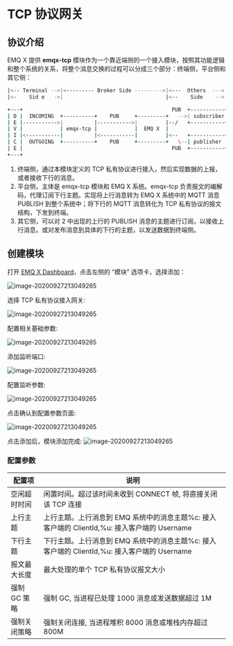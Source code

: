 # TCP 协议网关

## 协议介绍

EMQ X 提供 **emqx-tcp** 模块作为一个靠近端侧的一个接入模块，按照其功能逻辑和整个系统的关系，将整个消息交换的过程可以分成三个部分：终端侧，平台侧和其它侧：

```bash
|<-- Terminal -->|<--------- Broker Side --------->|<---  Others  --->|
|<-    Sid e   ->|                                 |<--    Side    -->|

+---+                                                PUB  +-----------+
| D |  INCOMING  +----------+    PUB     +---------+   -->| subscriber|
| E |----------->|          |----------->|         |--/   +-----------+
| V |            | emqx-tcp |            |  EMQ X  |
| I |<-----------|          |<-----------|         |<--   +-----------+
| C |  OUTGOING  +----------+    PUB     +---------+   \--| publisher |
| E |                                                PUB  +-----------+
+---+
```

1. 终端侧，通过本模块定义的 TCP 私有协议进行接入，然后实现数据的上报，或者接收下行的消息。
2. 平台侧，主体是 emqx-tcp 模块和  EMQ X 系统。emqx-tcp 负责报文的编解码，代理订阅下行主题。实现将上行消息转为 EMQ X 系统中的 MQTT 消息 PUBLISH 到整个系统中；将下行的 MQTT 消息转化为 TCP 私有协议的报文结构，下发到终端。
3. 其它侧，可以对 2 中出现的上行的 PUBLISH 消息的主题进行订阅，以接收上行消息。或对发布消息到具体的下行的主题，以发送数据到终端侧。

## 创建模块

打开 [EMQ X Dashboard](http://127.0.0.1:18083/#/modules)，点击左侧的 “模块” 选项卡，选择添加：

![image-20200927213049265](./assets/modules.png)

选择 TCP 私有协议接入网关:

![image-20200927213049265](./assets/proto_tcp1.png)

配置相关基础参数:

![image-20200927213049265](./assets/proto_tcp2.png)

添加监听端口:

![image-20200927213049265](./assets/proto_tcp3.png)

配置监听参数:

![image-20200927213049265](./assets/proto_tcp4.png)

点击确认到配置参数页面:

![image-20200927213049265](./assets/proto_tcp5.png)

点击添加后，模块添加完成:
![image-20200927213049265](./assets/proto_tcp6.png)

### 配置参数

| 配置项                      |       说明                           |
| --------------------------- | ---------------------------------- |
| 空闲超时时间            | 闲置时间。超过该时间未收到 CONNECT 帧, 将直接关闭该 TCP 连接 |
| 上行主题            | 上行主题。上行消息到 EMQ 系统中的消息主题%c: 接入客户端的 ClientId,%u: 接入客户端的 Username|
| 下行主题            | 下行主题。上行消息到 EMQ 系统中的消息主题%c: 接入客户端的 ClientId,%u: 接入客户端的 Username|
| 报文最大长度            | 最大处理的单个 TCP 私有协议报文大小           |
| 强制 GC 策略            | 强制 GC, 当进程已处理 1000 消息或发送数据超过 1M           |
| 强制关闭策略            | 强制关闭连接, 当进程堆积 8000 消息或堆栈内存超过 800M           |
